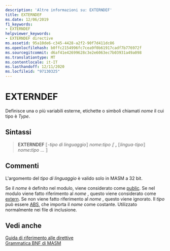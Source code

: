 ```yaml
---
description: 'Altre informazioni su: EXTERNDEF'
title: EXTERNDEF
ms.date: 12/06/2019
f1_keywords:
- EXTERNDEF
helpviewer_keywords:
- EXTERNDEF directive
ms.assetid: 95a10de6-c345-4428-a2f2-90f7d411dc86
ms.openlocfilehash: b0ffc2154996fc7cea9f0b61917cadf7b776972f
ms.sourcegitcommit: d6af41e42699628c3e2e6063ec7b03931a49a098
ms.translationtype: MT
ms.contentlocale: it-IT
ms.lasthandoff: 12/11/2020
ms.locfileid: "97130325"
---
```

# <a name="externdef"></a>EXTERNDEF

Definisce una o più variabili esterne, etichette o simboli chiamati *nome* il cui tipo è *Type*.

## <a name="syntax"></a>Sintassi

> **EXTERNDEF** ⟦*-tipo di linguaggio*⟧ *nome*__:__*tipo ⟦* __,__ ⟦*lingua-tipo*⟧ *nome*__:__*tipo* ... ⟧

## <a name="remarks"></a>Commenti

L'argomento del *tipo di linguaggio* è valido solo in MASM a 32 bit.

Se il *nome* è definito nel modulo, viene considerato come [public](public-masm.md). Se nel modulo viene fatto riferimento al *nome* , questo viene considerato come [extern](extern-masm.md). Se non viene fatto riferimento al *nome* , questo viene ignorato. Il *tipo* può essere [ABS](operator-abs.md), che importa il *nome* come costante. Utilizzato normalmente nei file di inclusione.

## <a name="see-also"></a>Vedi anche

[Guida di riferimento alle direttive](directives-reference.md)\
[Grammatica BNF di MASM](masm-bnf-grammar.md)
